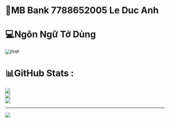 # 🏦MB Bank 7788652005 Le Duc Anh



# 💻Ngôn Ngữ Tớ Dùng
![PHP](https://img.shields.io/badge/php-%23777BB4.svg?style=for-the-badge&logo=php&logoColor=white) 
# 📊GitHub Stats :
![](https://github-readme-stats.vercel.app/api?username=anh2ten&theme=radical&hide_border=false&include_all_commits=true&count_private=false)<br/>
![](https://github-readme-streak-stats.herokuapp.com/?user=anh2ten&theme=radical&hide_border=false)<br/>
![](https://github-readme-stats.vercel.app/api/top-langs/?username=anh2ten&theme=radical&hide_border=false&include_all_commits=true&count_private=false&layout=compact)

---
[![](https://visitcount.itsvg.in/api?id=anh2ten&icon=0&color=0)](https://visitcount.itsvg.in)
